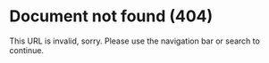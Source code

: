 # Document not found (404)

This URL is invalid, sorry. Please use the navigation bar or search to continue.